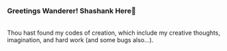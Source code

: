 ### Greetings Wanderer! Shashank Here👋
<br>
Thou hast found my codes of creation, which include my creative thoughts, imagination, and hard work (and some bugs also...).
<br>
<br>
